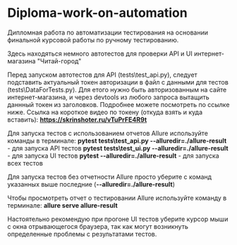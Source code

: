 # Diploma-work-on-automation
Дипломная работа по автоматизации тестирования на основании финальной курсовой работы по ручному тестированию.

Здесь находяться немного автотестов для проверки API и UI интернет-магазина "Читай-город"

Перед запуском автотестов для API (tests\test_api.py), следует подставить актуальный токен авторизации в файл с данными для тестов (tests\DataForTests.py). Для етого нужно быть авторизованным на сайте интернет-магазина, и через devtools из любого запроса вытащить даннный токен из заголовков. Подробнее можете посмотреть по ссылке ниже.
Ссылка на короткое видео по токену (откуда взять и куда вставить): **https://skrinshoter.ru/vTuPrFE4R9t**

Для запуска тестов с использованием отчетов Allure используйте команды в терминале:
**pytest tests\test_api.py --alluredir=./allure-result** - для запуска API тестов
**pytest tests\test_ui.py --alluredir=./allure-result** - для запуска UI тестов
**pytest --alluredir=./allure-result** - для запуска всех тестов

Для запуска тестов без отчетности Allure просто уберите с команд указанных выше последние (**--alluredir=./allure-result**)

Чтобы просмотреть отчет о тестировании Allure используйте команду в терминале:
**allure serve allure-result**

Настоятельно рекомендую при прогоне UI тестов уберите курсор мыши с окна отрывающегося браузера, так как могут возникнуть определенные проблемы с результатами тестов.


